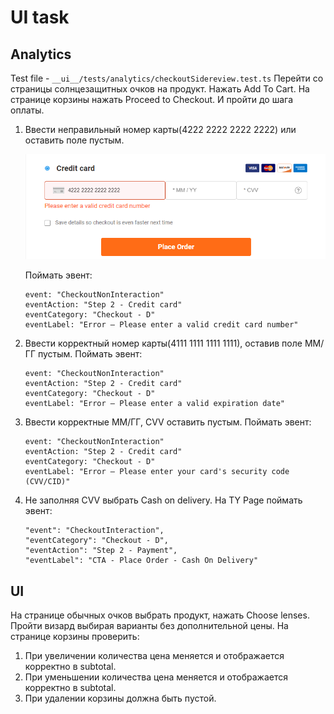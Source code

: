 # UI task

## Analytics
Test file - `__ui__/tests/analytics/checkoutSidereview.test.ts`
Перейти со страницы солнцезащитных очков на продукт. Нажать Add To Cart. 
На странице корзины нажать Proceed to Checkout. И пройти до шага оплаты.
1) Ввести неправильный номер карты(4222 2222 2222 2222) или оставить поле пустым. 

    ![img.png](img.png)
    
    Поймать эвент:
    ```
    event: "CheckoutNonInteraction"
    eventAction: "Step 2 - Credit card"
    eventCategory: "Checkout - D"
    eventLabel: "Error – Please enter a valid credit card number"
    ```

2) Ввести корректный номер карты(4111 1111 1111 1111), оставив поле ММ/ГГ пустым. Поймать эвент:
    ```
    event: "CheckoutNonInteraction"
    eventAction: "Step 2 - Credit card"
    eventCategory: "Checkout - D"
    eventLabel: "Error – Please enter a valid expiration date"
    ```

3) Ввести корректные ММ/ГГ, CVV оставить пустым. Поймать эвент: 
    ```
    event: "CheckoutNonInteraction"
    eventAction: "Step 2 - Credit card"
    eventCategory: "Checkout - D"
    eventLabel: "Error – Please enter your card's security code (CVV/CID)"
    ```
   
4) Не заполняя CVV выбрать Cash on delivery. На TY Page поймать эвент: 
    ```
    "event": "CheckoutInteraction",
    "eventCategory": "Checkout - D",
    "eventAction": "Step 2 - Payment",
    "eventLabel": "CTA - Place Order - Cash On Delivery"
    ```
   

## UI
На странице обычных очков выбрать продукт, нажать Choose lenses. Пройти визард выбирая варианты без дополнительной цены.
На странице корзины проверить:
1) При увеличении количества цена меняется и отображается корректно в subtotal.
2) При уменьшении количества цена меняется и отображается корректно в subtotal.
3) При удалении корзины должна быть пустой.